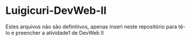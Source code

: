 # Luigicuri-DevWeb-II

Estes arquivos não são definitivos, apenas inseri neste repositório para tê-lo e preencher a atividade1 de DevWeb II
